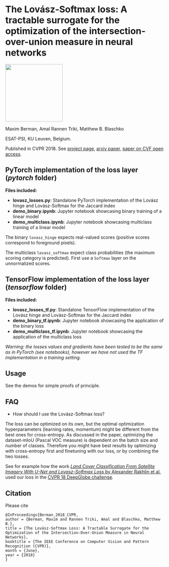 # The Lovász-Softmax loss: A tractable surrogate for the optimization of the intersection-over-union measure in neural networks

<img src="https://cdn.rawgit.com/bermanmaxim/bermanmaxim.github.io/5edecd41/single_LSimage.jpg" height="180">

Maxim Berman, Amal Rannen Triki, Matthew B. Blaschko

ESAT-PSI, KU Leuven, Belgium.

Published in CVPR 2018. See [project page](http://bmax.im/LovaszSoftmax), [arxiv paper](https://arxiv.org/abs/1705.08790), [paper on CVF open access](http://openaccess.thecvf.com/content_cvpr_2018/html/Berman_The_LovaSz-Softmax_Loss_CVPR_2018_paper.html).

## PyTorch implementation of the loss layer (*pytorch* folder)
**Files included:**
* **lovasz_losses.py**: Standalone PyTorch implementation of the Lovász hinge and Lovász-Softmax for the Jaccard index
* **demo_binary.ipynb**: Jupyter notebook showcasing binary training of a linear model
* **demo_multiclass.ipynb**: Jupyter notebook showcasing multiclass training of a linear model

The binary `lovasz_hinge` expects real-valued scores (positive scores correspond to foreground pixels). 

The multiclass `lovasz_softmax` expect class probabilities (the maximum scoring category is predicted). First use a `Softmax` layer on the unnormalized scores.

## TensorFlow implementation of the loss layer (*tensorflow* folder)
**Files included:**
* **lovasz_losses_tf.py**: Standalone TensorFlow implementation of the Lovász hinge and Lovász-Softmax for the Jaccard index
* **demo_binary_tf.ipynb**: Jupyter notebook showcasing the application of the binary loss
* **demo_multiclass_tf.ipynb**: Jupyter notebook showcasing the application of the multiclass loss

*Warning: the losses values and gradients have been tested to be the same as in PyTorch (see notebooks), however we have not used the TF implementation in a training setting.*

## Usage
See the demos for simple proofs of principle.

## FAQ
* How should I use the Lovász-Softmax loss?

The loss can be optimized on its own, but the optimal optimization hyperparameters (learning rates, momentum) might be different from the best ones for cross-entropy. As discussed in the paper, optimizing the dataset-mIoU (Pascal VOC measure) is dependent on the batch size and number of classes. Therefore you might have best results by optimizing with cross-entropy first and finetuning with our loss, or by combining the two losses. 

See for example how the work [*Land Cover Classification From Satellite Imagery With U-Net and Lovasz-Softmax Loss* by Alexander Rakhlin et al.](http://openaccess.thecvf.com/content_cvpr_2018_workshops/w4/html/Rakhlin_Land_Cover_Classification_CVPR_2018_paper.html) used our loss in the [CVPR 18 DeepGlobe challenge](http://deepglobe.org/).

## Citation
Please cite
```
@InProceedings{Berman_2018_CVPR,
author = {Berman, Maxim and Rannen Triki, Amal and Blaschko, Matthew B.},
title = {The Lovász-Softmax Loss: A Tractable Surrogate for the Optimization of the Intersection-Over-Union Measure in Neural Networks},
booktitle = {The IEEE Conference on Computer Vision and Pattern Recognition (CVPR)},
month = {June},
year = {2018}
}
```
